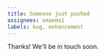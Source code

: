 ```yaml
---
title: Someone just pushed
assignees: emaema1
labels: bug, enhancement
---
```


Thanks! We'll be in touch soon.
